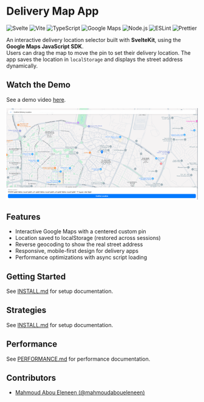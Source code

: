 # Delivery Map App

![Svelte](https://img.shields.io/badge/Svelte-FF3E00?style=for-the-badge&logo=svelte&logoColor=white)
![Vite](https://img.shields.io/badge/Vite-646CFF?style=for-the-badge&logo=vite&logoColor=white)
![TypeScript](https://img.shields.io/badge/TypeScript-3178C6?style=for-the-badge&logo=typescript&logoColor=white)
![Google Maps](https://img.shields.io/badge/Google%20Maps-4285F4?style=for-the-badge&logo=googlemaps&logoColor=white)
![Node.js](https://img.shields.io/badge/Node.js-339933?style=for-the-badge&logo=nodedotjs&logoColor=white)
![ESLint](https://img.shields.io/badge/ESLint-4B32C3?style=for-the-badge&logo=eslint&logoColor=white)
![Prettier](https://img.shields.io/badge/Prettier-F7B93E?style=for-the-badge&logo=prettier&logoColor=black)

An interactive delivery location selector built with **SvelteKit**, using the **Google Maps JavaScript SDK**.  
Users can drag the map to move the pin to set their delivery location. The app saves the location in `localStorage` and displays the street address dynamically.

## Watch the Demo

See a demo video [here](https://drive.google.com/file/d/10R8iiH1mXLhC38lrWxP2kvkMD_8RgHS9/view?usp=sharing).

![Thumbnail](./docs/images/app.png)

## Features

- Interactive Google Maps with a centered custom pin
- Location saved to localStorage (restored across sessions)
- Reverse geocoding to show the real street address
- Responsive, mobile-first design for delivery apps
- Performance optimizations with async script loading

## Getting Started

See [INSTALL.md](./INSTALL.md) for setup documentation.

## Strategies

See [INSTALL.md](./INSTALL.md) for setup documentation.

## Performance

See [PERFORMANCE.md](./PERFORMANCE.md) for performance documentation.

## Contributors

- [Mahmoud Abou Eleneen (@mahmoudaboueleneen)](https://www.github.com/mahmoudaboueleneen)
